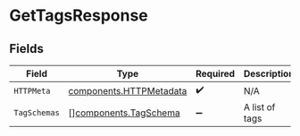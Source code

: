 # GetTagsResponse


## Fields

| Field                                                              | Type                                                               | Required                                                           | Description                                                        |
| ------------------------------------------------------------------ | ------------------------------------------------------------------ | ------------------------------------------------------------------ | ------------------------------------------------------------------ |
| `HTTPMeta`                                                         | [components.HTTPMetadata](../../models/components/httpmetadata.md) | :heavy_check_mark:                                                 | N/A                                                                |
| `TagSchemas`                                                       | [][components.TagSchema](../../models/components/tagschema.md)     | :heavy_minus_sign:                                                 | A list of tags                                                     |
